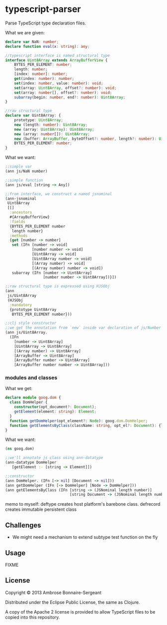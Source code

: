 # typescript-parser

Parse TypeScript type declaration files.


What we are given:

```typescript
declare var NaN: number;
declare function eval(x: string): any;

//typescript interface is named structural type
interface Uint8Array extends ArrayBufferView {
    BYTES_PER_ELEMENT: number;
    length: number;
    [index: number]: number;
    get(index: number): number;
    set(index: number, value: number): void;
    set(array: Uint8Array, offset?: number): void;
    set(array: number[], offset?: number): void;
    subarray(begin: number, end?: number): Uint8Array;
}

//raw structural type
declare var Uint8Array: {
    prototype: Uint8Array;
    new (length: number): Uint8Array;
    new (array: Uint8Array): Uint8Array;
    new (array: number[]): Uint8Array;
    new (buffer: ArrayBuffer, byteOffset?: number, length?: number): Uint8Array;
    BYTES_PER_ELEMENT: number;
}
```

What we want:

```clojure
;;simple var
(ann js/NaN number)

;;simple function
(ann js/eval [string -> Any])

;;from interface, we construct a named jsnominal
(ann-jsnominal
 Uint8Array
 [[]
  :ancestors
  #{ArrayBufferView}
  :fields
  {BYTES_PER_ELEMENT number
   length number}
  :methods
  {get [number -> number]
   set (IFn [number -> void]
            [number number -> void]
            [Uint8Array -> void]
            [Uint8Array number -> void]
            [(Array number) -> void]
            [(Array number) number -> void])
   subarray (IFn [number -> Uint8Array]
                 [number number -> Uint8Array])}])

;;raw structural type is expressed using HJSObj
(ann
 js/Uint8Array
 (HJSObj
  :mandatory
  {prototype Uint8Array
   BYTES_PER_ELEMENT number}))

;;clj style constructor
;;we get the annotation from `new` inside var declaration of js/Number
(ann js/Uint8Array.
  (IFn
    [number -> Uint8Array]
    [Uint8Array -> Uint8Array]
    [(Array number) -> Uint8Array]
    [ArrayBuffer -> Uint8Array]
    [ArrayBuffer number -> Uint8Array]
    [ArrayBuffer number number -> Uint8Array]))
```

### modules and classes

What we get:

```typescript
declare module goog.dom {
  class DomHelper {
    constructor(opt_document?: Document);
    getElement(element: string): Element;
  }
  function getDomHelper(opt_element?: Node): goog.dom.DomHelper;
  function getElementsByClass(className: string, opt_el?: Document): {length: number};
}
```

What we want:

```clojure
(ns goog.dom)

;;we'll annotate js class using ann-datatype
(ann-datatype DomHelper
   [getElement :- [string -> Element]])

;;constructor
(ann DomHelper. (IFn [-> nil] [Document -> nil]))
(ann getDomHelper (IFn [-> DomHelper] [Node -> DomHelper]))
(ann getElementsByClass (IFn [string -> (JSNominal length number)]
                             [string Document -> (JSNominal length number)]))
```

memo to myself: deftype creates host platform's barebone class. defrecord creates immutable persistent class


## Challenges

+ We might need a mechanism to extend subtype test function on the fly

## Usage

FIXME

## License

Copyright © 2013 Ambrose Bonnaire-Sergeant

Distributed under the Eclipse Public License, the same as Clojure.

A copy of the Apache 2 license is provided to allow TypeScript files
to be copied into this repository.
